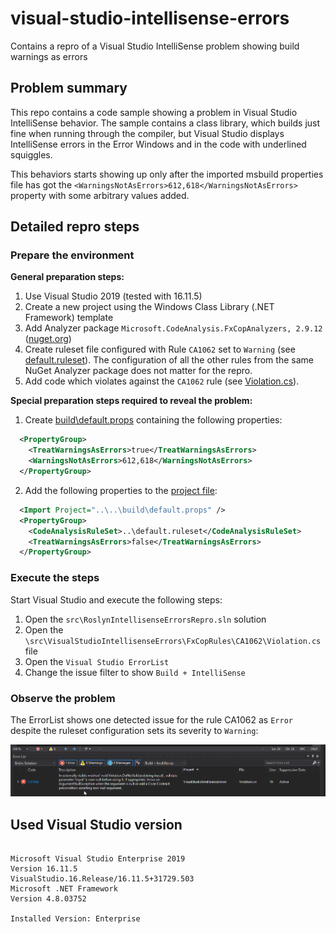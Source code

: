 # visual-studio-intellisense-errors
Contains a repro of a Visual Studio IntelliSense problem showing build warnings as errors

## Problem summary

This repo contains a code sample showing a problem in Visual Studio IntelliSense behavior. The sample contains a class library, which builds just fine when running through the compiler, but Visual Studio displays IntelliSense errors in the Error Windows and in the code with underlined squiggles.

This behaviors starts showing up only after the imported msbuild properties file has got the ``<WarningsNotAsErrors>612,618</WarningsNotAsErrors>`` property with some arbitrary values added.

## Detailed repro steps

### Prepare the environment

__General preparation steps:__

1. Use Visual Studio 2019 (tested with 16.11.5)
2. Create a new project using the Windows Class Library (.NET Framework) template
3. Add Analyzer package ``Microsoft.CodeAnalysis.FxCopAnalyzers, 2.9.12`` ([nuget.org](https://www.nuget.org/packages/Microsoft.CodeAnalysis.FxCopAnalyzers/2.9.12?_src=template))
4. Create ruleset file configured with Rule ``CA1062`` set to ``Warning`` (see [default.ruleset](src/default.ruleset)). The configuration of all the other rules from the same NuGet Analyzer package does not matter for the repro.
5. Add code which violates against the ``CA1062`` rule (see [Violation.cs](src/VisualStudioIntellisenseErrors/FxCopRules/CA1062/Violation.cs)).

__Special preparation steps required to reveal the problem:__

1. Create [build\default.props](build/default.props) containing the following properties:

```xml
  <PropertyGroup>
    <TreatWarningsAsErrors>true</TreatWarningsAsErrors>
    <WarningsNotAsErrors>612,618</WarningsNotAsErrors>
  </PropertyGroup>
```

2. Add the following properties to the [project file](src/VisualStudioIntellisenseErrors/VisualStudioIntellisenseErrors.csproj):

```xml
  <Import Project="..\..\build\default.props" />
  <PropertyGroup>
    <CodeAnalysisRuleSet>..\default.ruleset</CodeAnalysisRuleSet>
    <TreatWarningsAsErrors>false</TreatWarningsAsErrors>
  </PropertyGroup>
```

### Execute the steps

Start Visual Studio and execute the following steps:

1. Open the ``src\RoslynIntellisenseErrorsRepro.sln`` solution
2. Open the ``\src\VisualStudioIntellisenseErrors\FxCopRules\CA1062\Violation.cs`` file
3. Open the ``Visual Studio ErrorList``
4. Change the issue filter to show ``Build + IntelliSense``

### Observe the problem

The ErrorList shows one detected issue for the rule CA1062 as ``Error`` despite the ruleset configuration sets its severity to ``Warning``:

![image.png](./docs/images/visual-studio-error-list-with-intellisense-errors.png)

## Used Visual Studio version

```text

Microsoft Visual Studio Enterprise 2019
Version 16.11.5
VisualStudio.16.Release/16.11.5+31729.503
Microsoft .NET Framework
Version 4.8.03752

Installed Version: Enterprise

```
